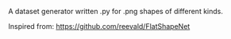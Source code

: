A dataset generator written .py for .png shapes of different kinds.

Inspired from: 
https://github.com/reevald/FlatShapeNet
